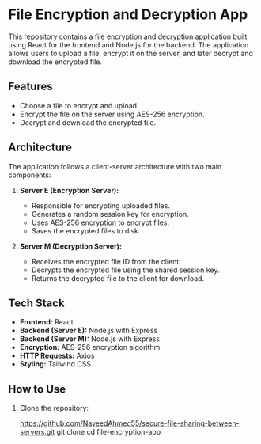 # File Encryption and Decryption App

This repository contains a file encryption and decryption application built using React for the frontend and Node.js for the backend. The application allows users to upload a file, encrypt it on the server, and later decrypt and download the encrypted file.

## Features

- Choose a file to encrypt and upload.
- Encrypt the file on the server using AES-256 encryption.
- Decrypt and download the encrypted file.


## Architecture

The application follows a client-server architecture with two main components:

1. **Server E (Encryption Server):**
   - Responsible for encrypting uploaded files.
   - Generates a random session key for encryption.
   - Uses AES-256 encryption to encrypt files.
   - Saves the encrypted files to disk.

2. **Server M (Decryption Server):**
   - Receives the encrypted file ID from the client.
   - Decrypts the encrypted file using the shared session key.
   - Returns the decrypted file to the client for download.

## Tech Stack

- **Frontend:** React
- **Backend (Server E):** Node.js with Express
- **Backend (Server M):** Node.js with Express
- **Encryption:** AES-256 encryption algorithm
- **HTTP Requests:** Axios
- **Styling:** Tailwind CSS

## How to Use

1. Clone the repository:

   https://github.com/NaveedAhmed55/secure-file-sharing-between-servers.git
   git clone 
   cd file-encryption-app
